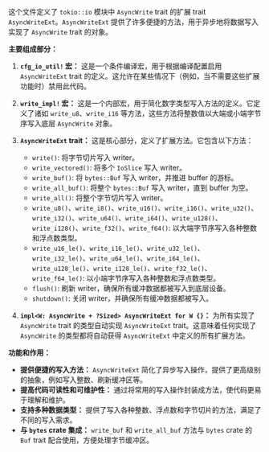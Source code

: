这个文件定义了 `tokio::io` 模块中 `AsyncWrite` trait 的扩展 trait `AsyncWriteExt`。`AsyncWriteExt` 提供了许多便捷的方法，用于异步地将数据写入实现了 `AsyncWrite` trait 的对象。

**主要组成部分：**

1.  **`cfg_io_util!` 宏：**  这是一个条件编译宏，用于根据编译配置启用 `AsyncWriteExt` trait 的定义。这允许在某些情况下（例如，当不需要这些扩展功能时）禁用此代码。

2.  **`write_impl!` 宏：**  这是一个内部宏，用于简化数字类型写入方法的定义。它定义了诸如 `write_u8`、`write_i16` 等方法，这些方法将整数值以大端或小端字节序写入底层 `AsyncWrite` 对象。

3.  **`AsyncWriteExt` trait：**  这是核心部分，定义了扩展方法。它包含以下方法：

    *   `write()`:  将字节切片写入 writer。
    *   `write_vectored()`:  将多个 `IoSlice` 写入 writer。
    *   `write_buf()`:  将 `bytes::Buf` 写入 writer，并推进 buffer 的游标。
    *   `write_all_buf()`:  将整个 `bytes::Buf` 写入 writer，直到 buffer 为空。
    *   `write_all()`:  将整个字节切片写入 writer。
    *   `write_u8()`、`write_i8()`、`write_u16()`、`write_i16()`、`write_u32()`、`write_i32()`、`write_u64()`、`write_i64()`、`write_u128()`、`write_i128()`、`write_f32()`、`write_f64()`:  以大端字节序写入各种整数和浮点数类型。
    *   `write_u16_le()`、`write_i16_le()`、`write_u32_le()`、`write_i32_le()`、`write_u64_le()`、`write_i64_le()`、`write_u128_le()`、`write_i128_le()`、`write_f32_le()`、`write_f64_le()`:  以小端字节序写入各种整数和浮点数类型。
    *   `flush()`:  刷新 writer，确保所有缓冲数据都被写入到底层设备。
    *   `shutdown()`:  关闭 writer，并确保所有缓冲数据都被写入。

4.  **`impl<W: AsyncWrite + ?Sized> AsyncWriteExt for W {}`：**  为所有实现了 `AsyncWrite` trait 的类型自动实现 `AsyncWriteExt` trait。这意味着任何实现了 `AsyncWrite` 的类型都将自动获得 `AsyncWriteExt` 中定义的所有扩展方法。

**功能和作用：**

*   **提供便捷的写入方法：**  `AsyncWriteExt` 简化了异步写入操作，提供了更高级别的抽象，例如写入整数、刷新缓冲区等。
*   **提高代码可读性和可维护性：**  通过将常用的写入操作封装成方法，使代码更易于理解和维护。
*   **支持多种数据类型：**  提供了写入各种整数、浮点数和字节切片的方法，满足了不同的写入需求。
*   **与 `bytes` crate 集成：**  `write_buf` 和 `write_all_buf` 方法与 `bytes` crate 的 `Buf` trait 配合使用，方便处理字节缓冲区。
